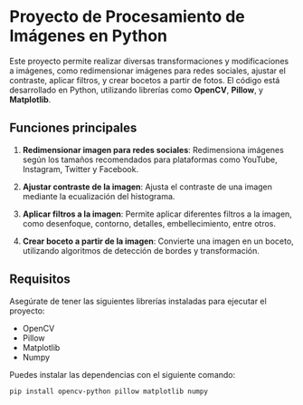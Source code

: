 # Proyecto de Procesamiento de Imágenes en Python

Este proyecto permite realizar diversas transformaciones y modificaciones a imágenes, como redimensionar imágenes para redes sociales, ajustar el contraste, aplicar filtros, y crear bocetos a partir de fotos. El código está desarrollado en Python, utilizando librerías como **OpenCV**, **Pillow**, y **Matplotlib**.

## Funciones principales

1. **Redimensionar imagen para redes sociales**: Redimensiona imágenes según los tamaños recomendados para plataformas como YouTube, Instagram, Twitter y Facebook.
   
2. **Ajustar contraste de la imagen**: Ajusta el contraste de una imagen mediante la ecualización del histograma.
   
3. **Aplicar filtros a la imagen**: Permite aplicar diferentes filtros a la imagen, como desenfoque, contorno, detalles, embellecimiento, entre otros.
   
4. **Crear boceto a partir de la imagen**: Convierte una imagen en un boceto, utilizando algoritmos de detección de bordes y transformación.

## Requisitos

Asegúrate de tener las siguientes librerías instaladas para ejecutar el proyecto:

- OpenCV
- Pillow
- Matplotlib
- Numpy

Puedes instalar las dependencias con el siguiente comando:

```bash
pip install opencv-python pillow matplotlib numpy
